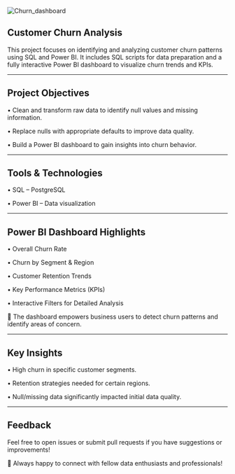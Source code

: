 ![Churn_dashboard](https://github.com/user-attachments/assets/d2954464-f6aa-408a-b5a5-1f58208d9d08)
## Customer Churn Analysis

This project focuses on identifying and analyzing customer churn patterns using SQL and Power BI. It includes SQL scripts for data preparation and a fully interactive Power BI dashboard to visualize churn trends and KPIs.
________________________________________
## Project Objectives
•	Clean and transform raw data to identify null values and missing information.

•	Replace nulls with appropriate defaults to improve data quality.

•	Build a Power BI dashboard to gain insights into churn behavior.
________________________________________
## Tools & Technologies
•	SQL – PostgreSQL

•	Power BI – Data visualization

________________________________________
## Power BI Dashboard Highlights
•	Overall Churn Rate

•	Churn by Segment & Region

•	Customer Retention Trends

•	Key Performance Metrics (KPIs)

•	Interactive Filters for Detailed Analysis

📌 The dashboard empowers business users to detect churn patterns and identify areas of concern.
________________________________________
## Key Insights
•	High churn in specific customer segments.

•	Retention strategies needed for certain regions.

•	Null/missing data significantly impacted initial data quality.
________________________________________
## Feedback
Feel free to open issues or submit pull requests if you have suggestions or improvements!



💬 Always happy to connect with fellow data enthusiasts and professionals!
